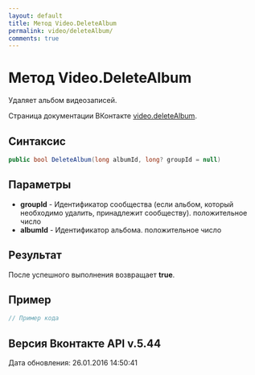 ```yaml
---
layout: default
title: Метод Video.DeleteAlbum
permalink: video/deleteAlbum/
comments: true
---
```

# Метод Video.DeleteAlbum
Удаляет альбом видеозаписей.

Страница документации ВКонтакте [video.deleteAlbum](https://vk.com/dev/video.deleteAlbum).

## Синтаксис
``` csharp
public bool DeleteAlbum(long albumId, long? groupId = null)
```

## Параметры
+ **groupId** - Идентификатор сообщества (если альбом, который необходимо удалить, принадлежит сообществу). положительное число
+ **albumId** - Идентификатор альбома. положительное число

## Результат
После успешного выполнения возвращает **true**.

## Пример
``` csharp
// Пример кода
```

## Версия Вконтакте API v.5.44
Дата обновления: 26.01.2016 14:50:41
